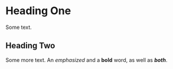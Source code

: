 # Heading One

Some text.

## Heading Two

Some more
text.
An *emphasized* and a **bold** word, as well as _**both**_.
